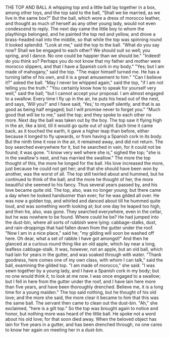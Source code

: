 THE TOP AND BALL
A
whipping
top
and
a
little
ball
lay
together
in
a
box,
among
other
toys,
and
the
top
said
to
the
ball,
"Shall
we
be
married,
as
we
live
in
the
same
box?"
But
the
ball,
which
wore
a
dress
of
morocco
leather,
and
thought
as
much
of
herself
as
any
other
young
lady,
would
not
even
condescend
to
reply.
The
next
day
came
the
little
boy
to
whom
the
playthings
belonged,
and
he
painted
the
top
red
and
yellow,
and
drove
a
brass-headed
nail
into
the
middle,
so
that
while
the
top
was
spinning
round
it
looked
splendid.
"Look
at
me,"
said
the
top
to
the
ball.
"What
do
you
say
now?
Shall
we
be
engaged
to
each
other?
We
should
suit
so
well;
you
spring,
and
I
dance.
No
one
could
be
happier
than
we
should
be."
"Indeed!
do
you
think
so?
Perhaps
you
do
not
know
that
my
father
and
mother
were
morocco
slippers,
and
that
I
have
a
Spanish
cork
in
my
body."
"Yes;
but
I
am
made
of
mahogany,"
said
the
top.
"The
major
himself
turned
me.
He
has
a
turning
lathe
of
his
own,
and
it
is
a
great
amusement
to
him."
"Can
I
believe
it?"
asked
the
ball.
"May
I
never
be
whipped
again,"
said
the
top,
"if
I
am
not
telling
you
the
truth."
"You
certainly
know
how
to
speak
for
yourself
very
well,"
said
the
ball;
"but
I
cannot
accept
your
proposal.
I
am
almost
engaged
to
a
swallow.
Every
time
I
fly
up
in
the
air,
he
puts
his
head
out
of
the
nest,
and
says,
'Will
you?'
and
I
have
said,
'Yes,'
to
myself
silently,
and
that
is
as
good
as
being
half
engaged;
but
I
will
promise
never
to
forget
you."
"Much
good
that
will
be
to
me,"
said
the
top;
and
they
spoke
to
each
other
no
more.
Next
day
the
ball
was
taken
out
by
the
boy.
The
top
saw
it
flying
high
in
the
air,
like
a
bird,
till
it
would
go
quite
out
of
sight.
Each
time
it
came
back,
as
it
touched
the
earth,
it
gave
a
higher
leap
than
before,
either
because
it
longed
to
fly
upwards,
or
from
having
a
Spanish
cork
in
its
body.
But
the
ninth
time
it
rose
in
the
air,
it
remained
away,
and
did
not
return.
The
boy
searched
everywhere
for
it,
but
he
searched
in
vain,
for
it
could
not
be
found;
it
was
gone.
"I
know
very
well
where
she
is,"
sighed
the
top;
"she
is
in
the
swallow's
nest,
and
has
married
the
swallow."
The
more
the
top
thought
of
this,
the
more
he
longed
for
the
ball.
His
love
increased
the
more,
just
because
he
could
not
get
her;
and
that
she
should
have
been
won
by
another,
was
the
worst
of
all.
The
top
still
twirled
about
and
hummed,
but
he
continued
to
think
of
the
ball;
and
the
more
he
thought
of
her,
the
more
beautiful
she
seemed
to
his
fancy.
Thus
several
years
passed
by,
and
his
love
became
quite
old.
The
top,
also,
was
no
longer
young;
but
there
came
a
day
when
he
looked
handsomer
than
ever;
for
he
was
gilded
all
over.
He
was
now
a
golden
top,
and
whirled
and
danced
about
till
he
hummed
quite
loud,
and
was
something
worth
looking
at;
but
one
day
he
leaped
too
high,
and
then
he,
also,
was
gone.
They
searched
everywhere,
even
in
the
cellar,
but
he
was
nowhere
to
be
found.
Where
could
he
be?
He
had
jumped
into
the
dust-bin,
where
all
sorts
of
rubbish
were
lying:
cabbage-stalks,
dust,
and
rain-droppings
that
had
fallen
down
from
the
gutter
under
the
roof.
"Now
I
am
in
a
nice
place,"
said
he;
"my
gilding
will
soon
be
washed
off
here.
Oh
dear,
what
a
set
of
rabble
I
have
got
amongst!"
And
then
he
glanced
at
a
curious
round
thing
like
an
old
apple,
which
lay
near
a
long,
leafless
cabbage-stalk.
It
was,
however,
not
an
apple,
but
an
old
ball,
which
had
lain
for
years
in
the
gutter,
and
was
soaked
through
with
water.
"Thank
goodness,
here
comes
one
of
my
own
class,
with
whom
I
can
talk,"
said
the
ball,
examining
the
gilded
top.
"I
am
made
of
morocco,"
she
said.
"I
was
sewn
together
by
a
young
lady,
and
I
have
a
Spanish
cork
in
my
body;
but
no
one
would
think
it,
to
look
at
me
now.
I
was
once
engaged
to
a
swallow;
but
I
fell
in
here
from
the
gutter
under
the
roof,
and
I
have
lain
here
more
than
five
years,
and
have
been
thoroughly
drenched.
Believe
me,
it
is
a
long
time
for
a
young
maiden."
The
top
said
nothing,
but
he
thought
of
his
old
love;
and
the
more
she
said,
the
more
clear
it
became
to
him
that
this
was
the
same
ball.
The
servant
then
came
to
clean
out
the
dust-bin.
"Ah,"
she
exclaimed,
"here
is
a
gilt
top."
So
the
top
was
brought
again
to
notice
and
honor,
but
nothing
more
was
heard
of
the
little
ball.
He
spoke
not
a
word
about
his
old
love;
for
that
soon
died
away.
When
the
beloved
object
has
lain
for
five
years
in
a
gutter,
and
has
been
drenched
through,
no
one
cares
to
know
her
again
on
meeting
her
in
a
dust-bin.
